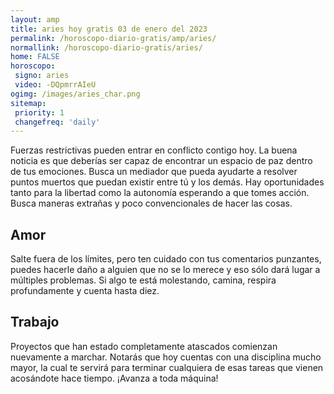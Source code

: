 ```yaml
---
layout: amp
title: aries hoy gratis 03 de enero del 2023 
permalink: /horoscopo-diario-gratis/amp/aries/
normallink: /horoscopo-diario-gratis/aries/
home: FALSE
horoscopo:
 signo: aries
 video: -DQpmrrAIeU
ogimg: /images/aries_char.png
sitemap:
 priority: 1
 changefreq: 'daily'
---
```



Fuerzas restrictivas pueden entrar en conflicto contigo hoy. La buena noticia es que deberías ser capaz de encontrar un espacio de paz dentro de tus emociones. Busca un mediador que pueda ayudarte a resolver puntos muertos que puedan existir entre tú y los demás. Hay oportunidades tanto para la libertad como la autonomía esperando a que tomes acción. Busca maneras extrañas y poco convencionales de hacer las cosas.

## Amor

Salte fuera de los límites, pero ten cuidado con tus comentarios punzantes, puedes hacerle daño a alguien que no se lo merece y eso sólo dará lugar a múltiples problemas. Si algo te está molestando, camina, respira profundamente y cuenta hasta diez.

## Trabajo

Proyectos que han estado completamente atascados comienzan nuevamente a marchar. Notarás que hoy cuentas con una disciplina mucho mayor, la cual te servirá para terminar cualquiera de esas tareas que vienen acosándote hace tiempo. ¡Avanza a toda máquina!